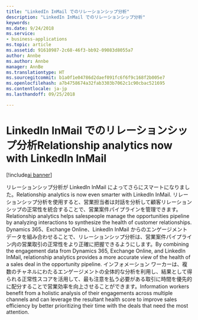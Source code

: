 ```yaml
---
title: "LinkedIn InMail でのリレーションシップ分析"
description: "LinkedIn InMail でのリレーションシップ分析"
keywords: 
ms.date: 9/24/2018
ms.service:
- business-applications
ms.topic: article
ms.assetid: 91610987-2c68-46f3-bb92-09083d8055a7
author: Annbe
ms.author: Annbe
manager: AnnBe
ms.translationtype: HT
ms.sourcegitcommit: b1a0f1e04786d2daef091fc6f6f9c168f2b005e7
ms.openlocfilehash: a7b4758674a32fab3303b7062c1c90cbac521695
ms.contentlocale: ja-jp
ms.lasthandoff: 09/25/2018

---
```


# <a name="relationship-analytics-now-with-linkedin-inmail"></a><span data-ttu-id="9d4bc-103">LinkedIn InMail でのリレーションシップ分析</span><span class="sxs-lookup"><span data-stu-id="9d4bc-103">Relationship analytics now with LinkedIn InMail</span></span>

[!include[ai banner](../includes/ai.md)] 

<span data-ttu-id="9d4bc-104">リレーションシップ分析が LinkedIn InMail によってさらにスマートになりました。</span><span class="sxs-lookup"><span data-stu-id="9d4bc-104">Relationship analytics is now even smarter with LinkedIn InMail.</span></span> <span data-ttu-id="9d4bc-105">リレーションシップ分析を使用すると、営業担当者は対話を分析して顧客リレーションシップの正常性を統合することで、営業案件パイプラインを管理できます。</span><span class="sxs-lookup"><span data-stu-id="9d4bc-105">Relationship analytics helps salespeople manage the opportunities pipeline by analyzing interactions to synthesize the health of customer relationships.</span></span>  <span data-ttu-id="9d4bc-106">Dynamics 365、Exchange Online、LinkedIn InMail からのエンゲージメント データを組み合わせることで、リレーションシップ分析は、営業案件パイプライン内の営業取引の正常性をより正確に把握できるようにします。</span><span class="sxs-lookup"><span data-stu-id="9d4bc-106">By combining the engagement data from Dynamics 365, Exchange Online, and LinkedIn InMail, relationship analytics provides a more accurate view of the health of a sales deal in the opportunity pipeline.</span></span> <span data-ttu-id="9d4bc-107">インフォメーション ワーカーは、複数のチャネルにわたるエンゲージメントの全体的な分析を利用し、結果として得られる正常性スコアを活用して、最も注意を払う必要がある取引に時間を優先的に配分することで営業効率を向上させることができます。</span><span class="sxs-lookup"><span data-stu-id="9d4bc-107">Information workers benefit from a holistic analysis of their engagements across multiple channels and can leverage the resultant health score to improve sales efficiency by better prioritizing their time with the deals that need the most attention.</span></span>

